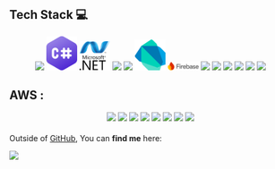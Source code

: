 ## Tech Stack :computer:
<div align="center">
  <img width="55" src="https://raw.githubusercontent.com/gilbarbara/logos/master/logos/aws.svg"/>
  <img width="55" src="https://raw.githubusercontent.com/gilbarbara/logos/master/logos/c-sharp.svg"/>
  <img width="55" src="https://raw.githubusercontent.com/gilbarbara/logos/master/logos/dotnet.svg"/> 
  <img width="55" src="https://raw.githubusercontent.com/gilbarbara/logos/master/logos/mysql.svg"/>
  <img width="55" src="https://raw.githubusercontent.com/gilbarbara/logos/master/logos/flutter.svg"/>
  <img width="55" src="https://raw.githubusercontent.com/gilbarbara/logos/master/logos/dart.svg"/>
  <img width="55" src="https://raw.githubusercontent.com/gilbarbara/logos/master/logos/firebase.svg"/>
  <img width="55" src="https://raw.githubusercontent.com/gilbarbara/logos/master/logos/apple-app-store.svg"/>  
  <img width="55" src="https://raw.githubusercontent.com/gilbarbara/logos/master/logos/html-5.svg"/>
  <img width="55" src="https://raw.githubusercontent.com/gilbarbara/logos/master/logos/css-3.svg"/>  
  <img width="55" src="https://raw.githubusercontent.com/gilbarbara/logos/master/logos/javascript.svg"/>
  <img width="55" src="https://raw.githubusercontent.com/gilbarbara/logos/master/logos/json.svg"/>   
  <img width="55" src="https://raw.githubusercontent.com/gilbarbara/logos/master/logos/figma.svg"/>
</div>


## AWS :
<div align="center">
   
  <img width="55" src="https://raw.githubusercontent.com/gilbarbara/logos/master/logos/aws.svg"/> 
  <img width="55" src="https://raw.githubusercontent.com/gilbarbara/logos/master/logos/aws-amplify.svg"/> 
  <img width="55" src="https://raw.githubusercontent.com/gilbarbara/logos/master/logos/aws-s3.svg"/> 
  <img width="55" src="https://raw.githubusercontent.com/gilbarbara/logos/master/logos/aws-rds.svg"/> 
  <img width="55" src="https://raw.githubusercontent.com/gilbarbara/logos/master/logos/aws-iam.svg"/> 
  <img width="55" src="https://raw.githubusercontent.com/gilbarbara/logos/master/logos/aws-cloudfront.svg"/> 
  <img width="55" src="https://raw.githubusercontent.com/gilbarbara/logos/master/logos/aws-dynamodb.svg"/> 
  <img width="55" src="https://raw.githubusercontent.com/gilbarbara/logos/master/logos/aws-ec2.svg"/> 
  

</div>


####

Outside of [GitHub](https://github.com/miguelgarcia96/), You can **find me** here:

<p >  
  <a href="https://www.linkedin.com/in/miguelgarcia96/">
     <img src="https://img.shields.io/badge/-Miguel Garcia-blue?style=flat-square&logo=Linkedin&logoColor=white&link=https://www.linkedin.com/in/miguelgarcia96" />
 </a>
</p>
